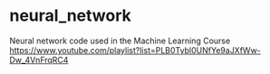 # neural_network
Neural network code used in the Machine Learning Course
https://www.youtube.com/playlist?list=PLB0Tybl0UNfYe9aJXfWw-Dw_4VnFrqRC4
